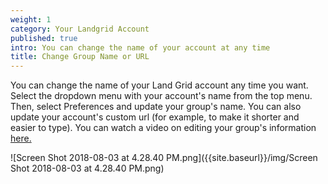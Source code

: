 ```yaml
---
weight: 1
category: Your Landgrid Account
published: true
intro: You can change the name of your account at any time
title: Change Group Name or URL
---
```

You can change the name of your Land Grid account any time you want. Select the dropdown menu with your account's name from the top menu. Then, select Preferences and update your group's name. You can also update your account's custom url (for example, to make it shorter and easier to type). You can watch a video on editing your group's information [here.](https://youtu.be/IxQAi0AD6WA)

![Screen Shot 2018-08-03 at 4.28.40 PM.png]({{site.baseurl}}/img/Screen Shot 2018-08-03 at 4.28.40 PM.png)
